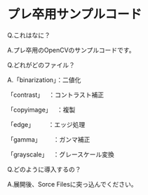 # プレ卒用サンプルコード
  Q.これはなに？
  
  A.プレ卒用のOpenCVのサンプルコードです。
  
 
  Q.どれがどのファイル？
  
  A.「binarization」：二値化
  
  「contrast」    ：コントラスト補正
    
  「copyimage」   ：複製
    
  「edge」        ：エッジ処理
    
  「gamma」       ：ガンマ補正
    
  「grayscale」   ：グレースケール変換
 
 
 
  Q.どのように導入するの？
  
  A.展開後、Sorce Filesに突っ込んでください。
